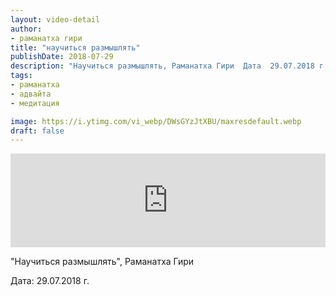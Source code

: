 ```yaml
---
layout: video-detail
author:
- раманатха гири
title: "научиться размышлять"
publishDate: 2018-07-29
description: "Научиться размышлять, Раманатха Гири  Дата  29.07.2018 г."
tags: 
- раманатха
- адвайта
- медитация

image: https://i.ytimg.com/vi_webp/DWsGYzJtXBU/maxresdefault.webp
draft: false
---
```


<iframe width="100%" src="https://www.youtube.com/embed/DWsGYzJtXBU" frameborder="0" allowfullscreen=""></iframe> 

 "Научиться размышлять", Раманатха Гири

 Дата: 29.07.2018 г.

  

 